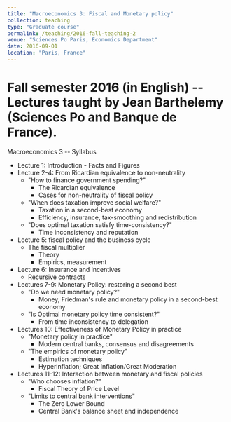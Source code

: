 ```yaml
---
title: "Macroeconomics 3: Fiscal and Monetary policy"
collection: teaching
type: "Graduate course"
permalink: /teaching/2016-fall-teaching-2
venue: "Sciences Po Paris, Economics Department"
date: 2016-09-01
location: "Paris, France"
---
```


Fall semester 2016 (in English) -- Lectures taught by Jean Barthelemy (Sciences Po and Banque de France). 
====== 
Macroeconomics 3 -- Syllabus


- Lecture 1: Introduction - Facts and Figures
- Lecture 2-4: From Ricardian equivalence to non-neutrality
	- "How to finance government spending?"
		- The Ricardian equivalence
		- Cases for non-neutrality of fiscal policy
	- "When does taxation improve social welfare?"
		- Taxation in a second-best economy
		- Efficiency, insurance, tax-smoothing and redistribution
	- "Does optimal taxation satisfy time-consistency?"
		- Time inconsistency and reputation
- Lecture 5: fiscal policy and the business cycle
	- The fiscal multiplier
		- Theory
		- Empirics, measurement
- Lecture 6: Insurance and incentives 
	- Recursive contracts
- Lectures 7-9: Monetary Policy: restoring a second best
	- "Do we need monetary policy?"
		- Money, Friedman's rule and monetary policy in a second-best economy
	- "Is Optimal monetary policy time consistent?"
		- From time inconsistency to delegation
- Lectures 10: Effectiveness of Monetary Policy in practice
	- "Monetary policy in practice"
		- Modern central banks, consensus and disagreements
	- "The empirics of monetary policy"
		- Estimation techniques
		- Hyperinflation; Great Inflation/Great Moderation
- Lectures 11-12: Interaction between monetary and fiscal policies
	- "Who chooses inflation?"
		- Fiscal Theory of Price Level
	- "Limits to central bank interventions"
		- The Zero Lower Bound
		- Central Bank's balance sheet and independence
